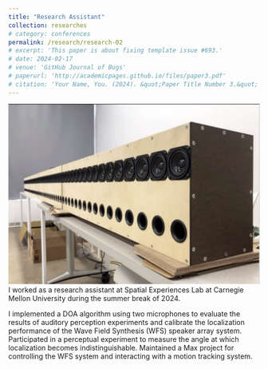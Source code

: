 ```yaml
---
title: "Research Assistant"
collection: researches
# category: conferences
permalink: /research/research-02
# excerpt: 'This paper is about fixing template issue #693.'
# date: 2024-02-17
# venue: 'GitHub Journal of Bugs'
# paperurl: 'http://academicpages.github.io/files/paper3.pdf'
# citation: 'Your Name, You. (2024). &quot;Paper Title Number 3.&quot; <i>GitHub Journal of Bugs</i>. 1(3).'
---
```

<img src="/images/speaker-array.png" alt="transcription" width="600"/>  
I worked as a research assistant at Spatial Experiences Lab at Carnegie Mellon University during the summer break of 2024.

I implemented a DOA algorithm using two microphones to evaluate the results of auditory
perception experiments and calibrate the localization performance of the Wave Field Synthesis
(WFS) speaker array system. Participated in a perceptual experiment to measure the angle at
which localization becomes indistinguishable. Maintained a Max project for controlling the WFS
system and interacting with a motion tracking system.